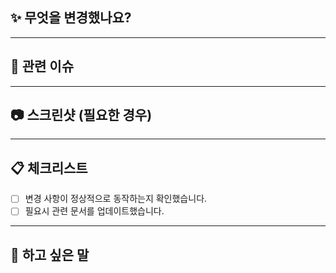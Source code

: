 ## ✨ 무엇을 변경했나요?

<!-- 변경 사항에 대한 간단한 설명을 적어주세요. -->

---

## 🔗 관련 이슈

<!-- 관련된 이슈 번호를 적어주세요. close: #이슈 번호, #이슈 번호 -->

---

## 📷 스크린샷 (필요한 경우)

<!-- 시각적인 변경 사항이 있다면 스크린샷을 포함해주세요. -->

---

## 📋 체크리스트

- [ ] 변경 사항이 정상적으로 동작하는지 확인했습니다.
- [ ] 필요시 관련 문서를 업데이트했습니다.

---

## 💬 하고 싶은 말

<!-- 리뷰어에게 전달하고 싶은 내용을 자유롭게 적어주세요.
ex) 메서드 XXX의 이름을 더 잘 짓고 싶은데 혹시 좋은 명칭이 있을까요? -->
